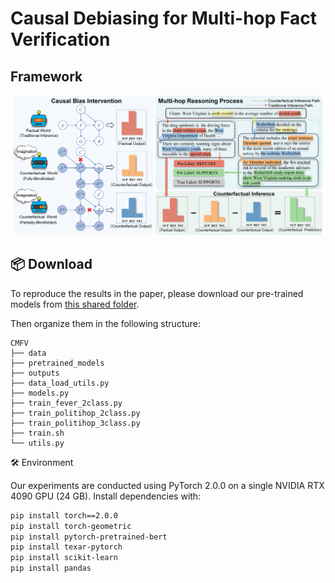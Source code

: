 # Causal Debiasing for Multi-hop Fact Verification
## Framework
![CMFV](image/figure.png)
## 📦 Download

To reproduce the results in the paper, please download our pre-trained models from [this shared folder](https://drive.google.com/drive/folders/1fA5bHuSvzEoXDE_AHX1_mrf-LGjtPBSN?usp=drive_link).

Then organize them in the following structure:

```
CMFV
├── data
├── pretrained_models
├── outputs
├── data_load_utils.py
├── models.py
├── train_fever_2class.py
├── train_politihop_2class.py
├── train_politihop_3class.py
├── train.sh
└── utils.py
```
🛠️ Environment

Our experiments are conducted using PyTorch 2.0.0 on a single NVIDIA RTX 4090 GPU (24 GB). 
Install dependencies with:
```bash
pip install torch==2.0.0
pip install torch-geometric
pip install pytorch-pretrained-bert
pip install texar-pytorch
pip install scikit-learn
pip install pandas

